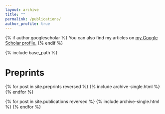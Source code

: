 ```yaml
---
layout: archive
title: ""
permalink: /publications/
author_profile: true
---
```


{% if author.googlescholar %}
You can also find my articles on <u><a href="{{author.googlescholar}}">my Google Scholar profile</a>.</u>
{% endif %}

{% include base_path %}

Preprints
====

{% for post in site.preprints reversed %}
  {% include archive-single.html %}
{% endfor %}

{% for post in site.publications reversed %}
  {% include archive-single.html %}
{% endfor %}

